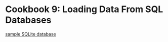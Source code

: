 # Cookbook 9: Loading Data From SQL Databases

[sample SQLite database](https://www.sqlitetutorial.net/sqlite-sample-database/)
